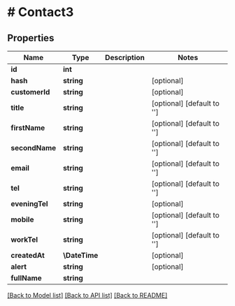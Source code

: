 # # Contact3

## Properties

Name | Type | Description | Notes
------------ | ------------- | ------------- | -------------
**id** | **int** |  |
**hash** | **string** |  | [optional]
**customerId** | **string** |  | [optional]
**title** | **string** |  | [optional] [default to '']
**firstName** | **string** |  | [optional] [default to '']
**secondName** | **string** |  | [optional] [default to '']
**email** | **string** |  | [optional] [default to '']
**tel** | **string** |  | [optional] [default to '']
**eveningTel** | **string** |  | [optional]
**mobile** | **string** |  | [optional] [default to '']
**workTel** | **string** |  | [optional] [default to '']
**createdAt** | **\DateTime** |  | [optional]
**alert** | **string** |  | [optional]
**fullName** | **string** |  |

[[Back to Model list]](../../README.md#models) [[Back to API list]](../../README.md#endpoints) [[Back to README]](../../README.md)

